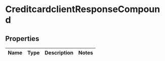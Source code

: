 
# CreditcardclientResponseCompound

## Properties
| Name | Type | Description | Notes |
| ------------ | ------------- | ------------- | ------------- |



